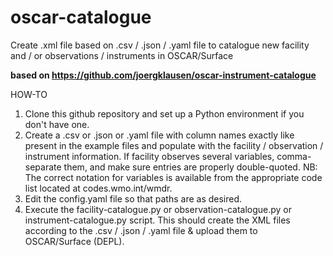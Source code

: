 # oscar-catalogue
Create .xml file based on .csv / .json / .yaml file to catalogue new facility and / or observations / instruments in OSCAR/Surface

**based on https://github.com/joergklausen/oscar-instrument-catalogue**

HOW-TO
1) Clone this github repository and set up a Python environment if you don't have one.
2) Create a .csv or .json or .yaml file with column names exactly like present in the example files and populate with the facility / observation / instrument information. If facility observes several variables, comma-separate them, and make sure entries are properly double-quoted. NB: The correct notation for variables is available from the appropriate code list located at codes.wmo.int/wmdr.
3) Edit the config.yaml file so that paths are as desired.
4) Execute the facility-catalogue.py or observation-catalogue.py or instrument-catalogue.py script. This should create the XML files according to the .csv / .json / .yaml file & upload them to OSCAR/Surface (DEPL).
